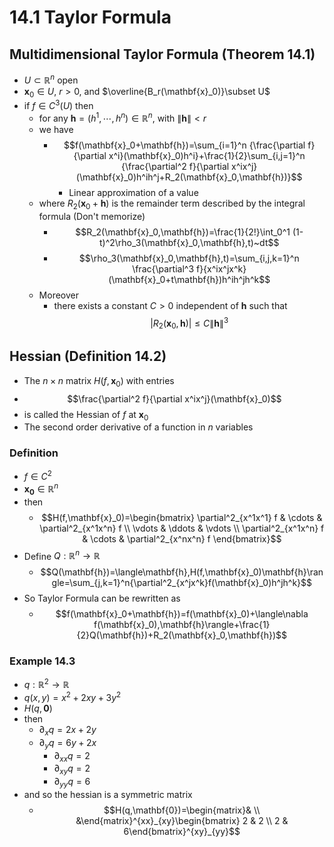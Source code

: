 # 14.1 Taylor Formula
## Multidimensional Taylor Formula (Theorem 14.1)
* $U\subset\mathbb{R}^n$ open
* $\mathbf{x}_0\in U$, $r>0$, and $\overline{B_r(\mathbf{x}_0)}\subset U$
* if $f\in C^3(U)$ then
	* for any $\mathbf{h}=(h^1,\cdots,h^n)\in\mathbb{R}^n$, with $\lVert\mathbf{h}\rVert < r$
	* we have
		* $$f(\mathbf{x}_0+\mathbf{h})=\sum_{i=1}^n {\frac{\partial f}{\partial x^i}(\mathbf{x}_0)h^i}+\frac{1}{2}\sum_{i,j=1}^n {\frac{\partial^2 f}{\partial x^ix^j}(\mathbf{x}_0)h^ih^j+R_2(\mathbf{x}_0,\mathbf{h})}$$
			* Linear approximation of a value
	* where $R_2(\mathbf{x}_0+\mathbf{h})$ is the remainder term described by the integral formula (Don't memorize)
		* $$R_2(\mathbf{x}_0,\mathbf{h})=\frac{1}{2!}\int_0^1 (1-t)^2\rho_3(\mathbf{x}_0,\mathbf{h},t)~dt$$
		* $$\rho_3(\mathbf{x}_0,\mathbf{h},t)=\sum_{i,j,k=1}^n \frac{\partial^3 f}{x^ix^jx^k}(\mathbf{x}_0+t\mathbf{h})h^ih^jh^k$$
	* Moreover
		* there exists a constant $C>0$ independent of $\mathbf{h}$ such that $$|R_2(\mathbf{x}_0,\mathbf{h})| \leq C\lVert\mathbf{h}\rVert^3$$

## Hessian (Definition 14.2)
* The $n\times n$ matrix $H(f,\mathbf{x}_0)$ with entries 
* $$\frac{\partial^2 f}{\partial x^ix^j}(\mathbf{x}_0)$$ 
* is called the Hessian of $f$ at $\mathbf{x}_0$
* The second order derivative of a function in $n$ variables


### Definition
* $f\in C^2$
* $\mathbf{x_0}\in\mathbb{R}^n$
* then
	* $$H(f,\mathbf{x}_0)=\begin{bmatrix}
	\partial^2_{x^1x^1} f & \cdots & \partial^2_{x^1x^n} f \\
	\vdots & \ddots & \vdots \\
	\partial^2_{x^1x^n} f & \cdots & \partial^2_{x^nx^n} f
	\end{bmatrix}$$
* Define $Q:\mathbb{R}^n\rightarrow\mathbb{R}$
	* $$Q(\mathbf{h})=\langle\mathbf{h},H(f,\mathbf{x}_0)\mathbf{h}\rangle=\sum_{j,k=1}^n{\partial^2_{x^jx^k}f(\mathbf{x}_0)h^jh^k}$$
* So Taylor Formula can be rewritten as
	* $$f(\mathbf{x}_0+\mathbf{h})=f(\mathbf{x}_0)+\langle\nabla f(\mathbf{x}_0),\mathbf{h}\rangle+\frac{1}{2}Q(\mathbf{h})+R_2(\mathbf{x}_0,\mathbf{h})$$


### Example 14.3
* $q:\mathbb{R}^2\rightarrow\mathbb{R}$
* $q(x,y)=x^2+2xy+3y^2$
* $H(q,\mathbf{0})$
* then
	* $\partial_x q = 2x+2y$
	* $\partial_y q = 6y+2x$
		* $\partial_{xx} q = 2$
		* $\partial_{xy} q = 2$
		* $\partial_{yy} q = 6$
* and so the hessian is a symmetric matrix 
	* $$H(q,\mathbf{0})=\begin{matrix}& \\ &\end{matrix}^{xx}_{xy}\begin{bmatrix} 2 & 2 \\ 2 & 6\end{bmatrix}^{xy}_{yy}$$



